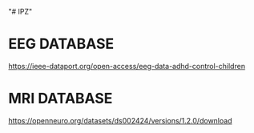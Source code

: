 "# IPZ" 

# EEG DATABASE #
https://ieee-dataport.org/open-access/eeg-data-adhd-control-children

# MRI DATABASE #
https://openneuro.org/datasets/ds002424/versions/1.2.0/download